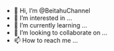 - 👋 Hi, I’m @BeitahuChannel
- 👀 I’m interested in ...
- 🌱 I’m currently learning ...
- 💞️ I’m looking to collaborate on ...
- 📫 How to reach me ...

<!---
BeitahuChannel/BeitahuChannel is a ✨ special ✨ repository because its `README.md` (this file) appears on your GitHub profile.
You can click the Preview link to take a look at your changes.
--->
